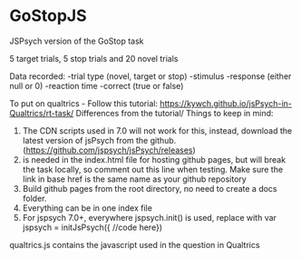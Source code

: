 # GoStopJS

JSPsych version of the GoStop task

5 target trials, 5 stop trials and 20 novel trials

Data recorded: 
	-trial type (novel, target or stop)
	-stimulus
	-response (either null or 0)
	-reaction time
	-correct (true or false)

To put on qualtrics - 
Follow this tutorial:
https://kywch.github.io/jsPsych-in-Qualtrics/rt-task/
Differences from the tutorial/ Things to keep in mind:
1. The CDN scripts used in 7.0 will not work for this, instead, download the latest version of jsPsych from the github. (https://github.com/jspsych/jsPsych/releases)
2. <base href="/GoStopJS/"> is needed in the index.html file for hosting github pages, but will break the task locally, so comment out this line when testing. Make sure the link in base href is the same name as your github repository
3. Build github pages from the root directory, no need to create a docs folder.
4. Everything can be in one index file
5. For jspsych 7.0+, everywhere jspsych.init() is used, replace with var jspsych = initJsPsych({ //code here})

qualtrics.js contains the javascript used in the question in Qualtrics
